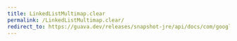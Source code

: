 ```yaml
---
title: LinkedListMultimap.clear
permalink: /LinkedListMultimap.clear/
redirect_to: https://guava.dev/releases/snapshot-jre/api/docs/com/google/common/collect/LinkedListMultimap.html#clear--
---
```


